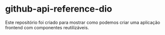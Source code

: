 # github-api-reference-dio
Este repositório foi criado para mostrar como podemos criar uma aplicação frontend com componentes reutilizáveis.
